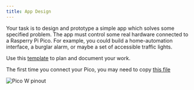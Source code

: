```yaml
---
title: App Design
---
```

Your task is to design and prototype a simple app which solves some specified problem. The app must control some real hardware connected to a Rasperry Pi Pico. For example, you could build a home-automation interface, a burglar alarm, or maybe a set of accessible traffic lights.

Use this [template](AppPlanning.docx) to plan and document your work.

The first time you connect your Pico, you may need to copy [this file](https://downloads.circuitpython.org/bin/raspberry_pi_pico_w/en_US/adafruit-circuitpython-raspberry_pi_pico_w-en_US-8.0.5.uf2)

![Pico W pinout](https://www.raspberrypi-spy.co.uk/wp-content/uploads/2022/11/raspberry_pi_pico_w_pinout.png)
